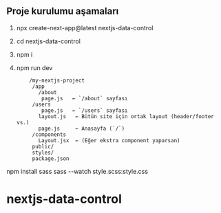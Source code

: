 ## Proje kurulumu aşamaları

1.  npx create-next-app@latest nextjs-data-control
2.  cd nextjs-data-control
3.  npm i
4.  npm run dev

            /my-nextjs-project
             /app
               /about
                page.js   ← `/about` sayfası
             /users
                page.js   ← `/users` sayfası
               layout.js   ← Bütün site için ortak layout (header/footer vs.)
               page.js     ← Anasayfa (`/`)
             /components
               Layout.jsx  ← (Eğer ekstra component yaparsan)
             public/
             styles/
             package.json

npm install sass
sass --watch style.scss:style.css
# nextjs-data-control
